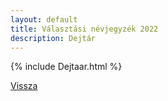 ```yaml
---
layout: default
title: Választási névjegyzék 2022
description: Dejtár
---
```


{% include Dejtaar.html %}

[Vissza](./)